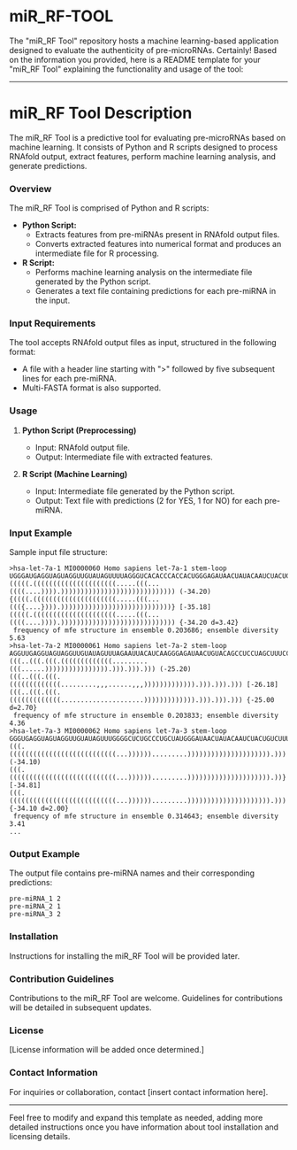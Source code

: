 # miR_RF-TOOL
The "miR_RF Tool" repository hosts a machine learning-based application designed to evaluate the authenticity of pre-microRNAs. 
Certainly! Based on the information you provided, here is a README template for your "miR_RF Tool" explaining the functionality and usage of the tool:

---

# miR_RF Tool Description

The miR_RF Tool is a predictive tool for evaluating pre-microRNAs based on machine learning. It consists of Python and R scripts designed to process RNAfold output, extract features, perform machine learning analysis, and generate predictions.

### Overview

The miR_RF Tool is comprised of Python and R scripts:
- **Python Script:**
  - Extracts features from pre-miRNAs present in RNAfold output files.
  - Converts extracted features into numerical format and produces an intermediate file for R processing.
- **R Script:**
  - Performs machine learning analysis on the intermediate file generated by the Python script.
  - Generates a text file containing predictions for each pre-miRNA in the input.

### Input Requirements
The tool accepts RNAfold output files as input, structured in the following format:
- A file with a header line starting with ">" followed by five subsequent lines for each pre-miRNA.
- Multi-FASTA format is also supported.

### Usage

1. **Python Script (Preprocessing)**
   - Input: RNAfold output file.
   - Output: Intermediate file with extracted features.

2. **R Script (Machine Learning)**
   - Input: Intermediate file generated by the Python script.
   - Output: Text file with predictions (2 for YES, 1 for NO) for each pre-miRNA.

### Input Example

Sample input file structure:

```plaintext
>hsa-let-7a-1 MI0000060 Homo sapiens let-7a-1 stem-loop
UGGGAUGAGGUAGUAGGUUGUAUAGUUUUAGGGUCACACCCACCACUGGGAGAUAACUAUACAAUCUACUGUCUUUCCUA
(((((.(((((((((((((((((((((.....(((...((((....)))).))))))))))))))))))))))))))))) (-34.20)
{((((.(((((((((((((((((((((.....(((...((({....}))).))))))))))))))))))))))))))))} [-35.18]
(((((.(((((((((((((((((((((.....(((...((((....)))).))))))))))))))))))))))))))))) {-34.20 d=3.42}
 frequency of mfe structure in ensemble 0.203686; ensemble diversity 5.63
>hsa-let-7a-2 MI0000061 Homo sapiens let-7a-2 stem-loop
AGGUUGAGGUAGUAGGUUGUAUAGUUUAGAAUUACAUCAAGGGAGAUAACUGUACAGCCUCCUAGCUUUCCU
(((..(((.(((.(((((((((((((.........(((......)))))))))))))))).))).))).))) (-25.20)
(((..(((.(((.(((((((((((((.........,,,......,,,))))))))))))).))).))).))) [-26.18]
(((..(((.(((.(((((((((((((.....................))))))))))))).))).))).))) {-25.00 d=2.70}
 frequency of mfe structure in ensemble 0.203833; ensemble diversity 4.36
>hsa-let-7a-3 MI0000062 Homo sapiens let-7a-3 stem-loop
GGGUGAGGUAGUAGGUUGUAUAGUUUGGGGCUCUGCCCUGCUAUGGGAUAACUAUACAAUCUACUGUCUUUCCU
(((.(((((((((((((((((((((((((((...)))))).........))))))))))))))))))))).))) (-34.10)
(((.(((((((((((((((((((((((((((...)))))).........))))))))))))))))))))).))} [-34.81]
(((.(((((((((((((((((((((((((((...)))))).........))))))))))))))))))))).))) {-34.10 d=2.00}
 frequency of mfe structure in ensemble 0.314643; ensemble diversity 3.41
...
```

### Output Example

The output file contains pre-miRNA names and their corresponding predictions:

```plaintext
pre-miRNA_1 2
pre-miRNA_2 1
pre-miRNA_3 2
```

### Installation
Instructions for installing the miR_RF Tool will be provided later.

### Contribution Guidelines
Contributions to the miR_RF Tool are welcome. Guidelines for contributions will be detailed in subsequent updates.

### License
[License information will be added once determined.]

### Contact Information
For inquiries or collaboration, contact [insert contact information here].

---

Feel free to modify and expand this template as needed, adding more detailed instructions once you have information about tool installation and licensing details.
